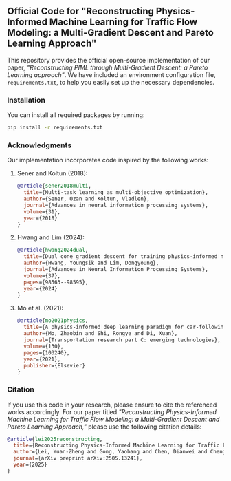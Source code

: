 ## Official Code for "Reconstructing Physics-Informed Machine Learning for Traffic Flow Modeling: a Multi-Gradient Descent and Pareto Learning Approach"

This repository provides the official open-source implementation of our paper, *"Reconstructing PIML through Multi-Gradient Descent: a Pareto Learning approach"*. We have included an environment configuration file, `requirements.txt`, to help you easily set up the necessary dependencies.

### Installation

You can install all required packages by running:

```bash
pip install -r requirements.txt
```

### Acknowledgments

Our implementation incorporates code inspired by the following works:

1. Sener and Koltun (2018):

   ```bibtex
   @article{sener2018multi,
     title={Multi-task learning as multi-objective optimization},
     author={Sener, Ozan and Koltun, Vladlen},
     journal={Advances in neural information processing systems},
     volume={31},
     year={2018}
   }
   ```

2. Hwang and Lim (2024):

   ```bibtex
   @article{hwang2024dual,
     title={Dual cone gradient descent for training physics-informed neural networks},
     author={Hwang, Youngsik and Lim, Dongyoung},
     journal={Advances in Neural Information Processing Systems},
     volume={37},
     pages={98563--98595},
     year={2024}
   }
   ```

3. Mo et al. (2021):

   ```bibtex
   @article{mo2021physics,
     title={A physics-informed deep learning paradigm for car-following models},
     author={Mo, Zhaobin and Shi, Rongye and Di, Xuan},
     journal={Transportation research part C: emerging technologies},
     volume={130},
     pages={103240},
     year={2021},
     publisher={Elsevier}
   }
   ```

### Citation

If you use this code in your research, please ensure to cite the referenced works accordingly. For our paper titled *"Reconstructing Physics-Informed Machine Learning for Traffic Flow Modeling: a Multi-Gradient Descent and Pareto Learning Approach,"* please use the following citation details:

```bibtex
@article{lei2025reconstructing,
  title={Reconstructing Physics-Informed Machine Learning for Traffic Flow Modeling: a Multi-Gradient Descent and Pareto Learning Approach},
  author={Lei, Yuan-Zheng and Gong, Yaobang and Chen, Dianwei and Cheng, Yao and Yang, Xianfeng Terry},
  journal={arXiv preprint arXiv:2505.13241},
  year={2025}
}
```

